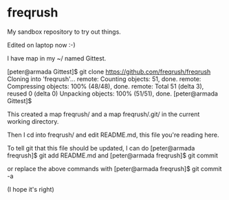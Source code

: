 freqrush
========

My sandbox repository to try out things.

Edited on laptop now :-)

I have map in my ~/ named Gittest.

[peter@armada Gittest]$ git clone https://github.com/freqrush/freqrush
Cloning into 'freqrush'...
remote: Counting objects: 51, done.
remote: Compressing objects: 100% (48/48), done.
remote: Total 51 (delta 3), reused 0 (delta 0)
Unpacking objects: 100% (51/51), done.
[peter@armada Gittest]$ 

This created a map freqrush/ and a map freqrush/.git/
in the current working directory.

Then I cd into freqrush/ and edit README.md, this file you're reading 
here.

To tell git that this file should be updated, I can do
[peter@armada freqrush]$ git add README.md
and
[peter@armada freqrush]$ git commit

or replace the above commands with 
[peter@armada freqrush]$ git commit -a

(I hope it's right)
